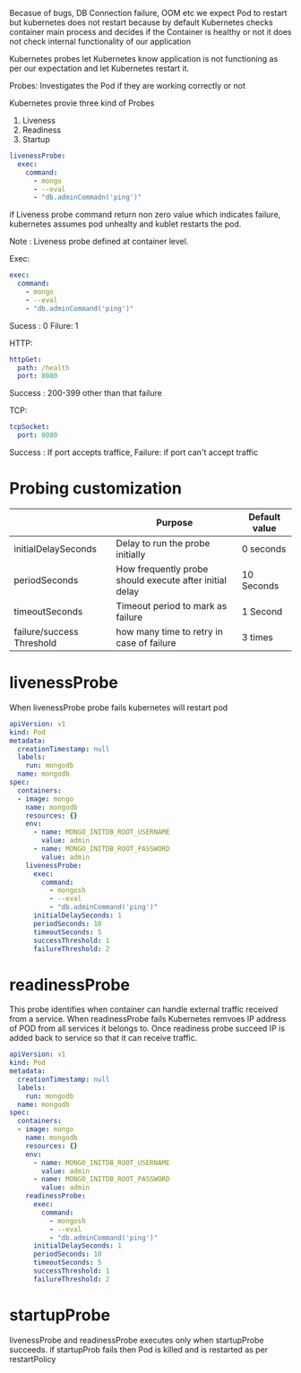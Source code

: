 
Becasue of bugs, DB Connection failure, OOM etc we expect Pod to restart but kubernetes does not restart because by default Kubernetes checks container main process and decides if the Container is healthy or not it does not check internal functionality of our application 

Kubernetes probes let Kubernetes know application is not functioning as per our expectation and let Kubernetes restart it.

Probes: Investigates the Pod if they are working correctly or not

Kubernetes provie three kind of Probes
1. Liveness
2. Readiness
3. Startup

```yaml
livenessProbe:
  exec:
    command:
      - mongo
      - --eval
      - "db.adminCommadn('ping')"
```

if Liveness probe command return non zero value which indicates failure, kubernetes assumes pod unhealty and kublet restarts the pod.

Note : Liveness probe defined at container level.

Exec:
```yaml
exec:
  command:
    - mongo
    - --eval
    - "db.adminCommand('ping')"
```

Sucess : 0 Filure: 1

HTTP:
```yaml
httpGet:
  path: /health
  port: 8080
```

Success : 200-399 other than that failure


TCP:
```yaml
tcpSocket:
  port: 8080
```
Success : If port accepts traffice, Failure: if port can't accept traffic

# Probing customization

|                           | Purpose           | Default value |
|---------------------------|-------------------|---------------|
| initialDelaySeconds       | Delay to run the probe initially | 0 seconds |
| periodSeconds             | How frequently probe should execute after initial delay | 10 Seconds |
| timeoutSeconds            | Timeout period to mark as failure | 1 Second |
| failure/success Threshold | how many time to retry in case of failure | 3 times |


# livenessProbe

When livenessProbe probe fails kubernetes will restart pod

```yaml
apiVersion: v1
kind: Pod
metadata:
  creationTimestamp: null
  labels:
    run: mongodb
  name: mongodb
spec:
  containers:
  - image: mongo
    name: mongodb
    resources: {}
    env:
      - name: MONGO_INITDB_ROOT_USERNAME
        value: admin
      - name: MONGO_INITDB_ROOT_PASSWORD
        value: admin 
    livenessProbe:
      exec:
        command:
          - mongosh
          - --eval
          - "db.adminCommand('ping')"
      initialDelaySeconds: 1
      periodSeconds: 10
      timeoutSeconds: 5
      successThreshold: 1
      failureThreshold: 2
```

# readinessProbe

This probe identifies when container can handle external traffic received from a service. When readinessProbe fails Kubernetes remvoes IP address of POD from all services it belongs to. Once readiness  probe succeed IP is added back to service so that it can receive traffic.

```yaml
apiVersion: v1
kind: Pod
metadata:
  creationTimestamp: null
  labels:
    run: mongodb
  name: mongodb
spec:
  containers:
  - image: mongo
    name: mongodb
    resources: {}
    env:
      - name: MONGO_INITDB_ROOT_USERNAME
        value: admin
      - name: MONGO_INITDB_ROOT_PASSWORD
        value: admin 
    readinessProbe:
      exec:
        command:
          - mongosh
          - --eval
          - "db.adminCommand('ping')"
      initialDelaySeconds: 1
      periodSeconds: 10
      timeoutSeconds: 5
      successThreshold: 1
      failureThreshold: 2
```

# startupProbe
livenessProbe and readinessProbe executes only when startupProbe succeeds. if startupProb fails then Pod is killed and is restarted as per restartPolicy



 